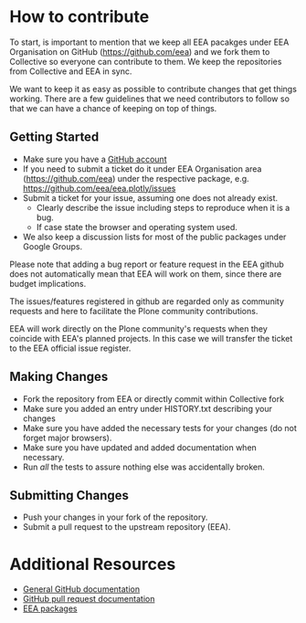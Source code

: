 # How to contribute

To start, is important to mention that we keep all EEA pacakges under EEA Organisation
on GitHub (https://github.com/eea) and we fork them to Collective so everyone can
contribute to them. We keep the repositories from Collective and EEA in sync.

We want to keep it as easy as possible to contribute changes that
get things working. There are a few guidelines that we
need contributors to follow so that we can have a chance of keeping on
top of things.

## Getting Started

- Make sure you have a [GitHub account](https://github.com/signup/free)
- If you need to submit a ticket do it under EEA Organisation area (https://github.com/eea)
  under the respective package, e.g. https://github.com/eea/eea.plotly/issues
- Submit a ticket for your issue, assuming one does not already exist.
  - Clearly describe the issue including steps to reproduce when it is a bug.
  - If case state the browser and operating system used.
- We also keep a discussion lists for most of the public packages under Google Groups.

Please note that adding a bug report or feature request in the EEA github does not
automatically mean that EEA will work on them, since there are budget implications.

The issues/features registered in github are regarded only as community requests and
here to facilitate the Plone community contributions.

EEA will work directly on the Plone community's requests when they coincide with
EEA's planned projects. In this case we will transfer the ticket to the EEA
official issue register.

## Making Changes

- Fork the repository from EEA or directly commit within Collective fork
- Make sure you added an entry under HISTORY.txt describing your changes
- Make sure you have added the necessary tests for your changes (do not forget major browsers).
- Make sure you have updated and added documentation when necessary.
- Run _all_ the tests to assure nothing else was accidentally broken.

## Submitting Changes

- Push your changes in your fork of the repository.
- Submit a pull request to the upstream repository (EEA).

# Additional Resources

- [General GitHub documentation](http://help.github.com/)
- [GitHub pull request documentation](http://help.github.com/send-pull-requests/)
- [EEA packages](https://eea.github.io/docs/IT-systems/)
